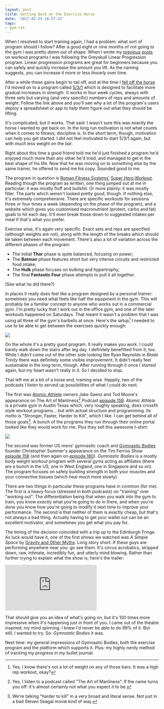 ```yaml
---
layout: post
title: Getting Back on the Exercise Horse
date: '2017-02-25 18:57:32'
tags:
- gym-rat
---
```


When I resolved to start training again, I had a problem: what sort of program should I follow? After a good eight or nine months of not going to the gym I was pretty *damn* out of shape. When I wrote my [previous][] [posts][] on workout programs I was following the Greyskull Linear Progression program. Linear progression programs are great for beginners because you can safely and quickly increase the amount you lift. As the naming suggests, you can increase it more or less *linearly* over time. 

[previous]: http://harveynick.com/2013/05/10/a-very-rough-guide-to-beginners-barbell-training-programs/
[posts]: http://harveynick.com/2013/05/19/barbell-training-follow-up/

After a while these gains begin to tail off, and at the time I [fell off the horse] I'd moved on to a program called [5/3/1] which is designed to facilitate more gradual increases in strength. It works in four week cycles, always with three sets but varying (and very specific) numbers of reps and amounts of weight. Follow the link above and you'll see why a lot of the program's users deploy a spreadsheet or app to help them figure out what they should be lifting.

[5/3/1]: https://www.t-nation.com/workouts/531-how-to-build-pure-strength
[fell off the horse]: http://harveynick.com/2016/05/28/getting-back-on-the-horse-s/

It's complicated, but it works. That said: I wasn't sure this was exactly the horse I wanted to get back on. In the long run motivation is not what counts when it comes to fitness; discipline is. In the short term, though, motivation can help you get started. I did not feel motivated to start 5/3/1 again, but with *much* less weight on the bar.

Right about this time a good friend told me he'd just finished a program he'd enjoyed much more than any other he'd tried, and managed to get in the best shape of his life. Now that he was moving on to something else by the same trainer, he offered to send me his copy. Sounded good to me.

The program in question is [Roman Fitness Systems'][] [Super Hero Workout][]. Reading though the program as written, one thing jumped out at me in particular: it was mostly fluff and bullshit. Or more plainly: it was mostly filler. The parts which weren't looked pretty good, though. If nothing else, it's extremely comprehensive. There are specific workouts for sessions three or four times a week (depending on the phase of the program), and a website  which gives you customised macronutrient (protein, carbs and fat) goals to hit each day. It'll even break those down to suggested intakes per meal if that's what you prefer.

[Roman Fitness Systems']: http://romanfitnesssystems.com 
[Super Hero Workout]: http://romanfitnesssystems.com/product/super-hero-workout/

Exercise wise, it's again very specific. Exact sets and reps are specified (although weights are not), along with the length of the breaks which should be taken between each movement. There's also a lot of variation across the different phases of the program:

* The initial **Thor** phase is quite balanced, focusing on power;
* The **Batman** phase features short but very intense circuits and restricted food intake;
* The **Hulk** phase focuses on bulking and hypertrophy;
* The final **Fantastic Four** phase attempts to pull it all together.

(See what he did there?)

In places it really does feel like a program designed by a personal trainer: sometimes you need what feels like half the equipment in the gym. This will probably be a familiar concept to anyone who works out in a commercial gym. I'm pretty lucky that I work out in the office gym, and one of the later workouts happened on Saturdays. That meant it wasn't a problem that I was using all three of the gym's barbells at once. Here's the setup[^1] I needed to use to be able to get between the exercises quickly enough:

![](http://images.harveynick.com/2017-02-25-getting-back-on-the-exercise-horse_all_of_the_gym.jpg)

On the whole it's a pretty good program. It really makes you work. I could barely walk down the stairs after leg day. I definitely benefitted from it, too. While I didn't come out of the other side looking like Ryan Reynolds in *Blade Trinity* there was definitely some visible improvement. It didn't really feel sustainable in the long term, though. After running through it once I started again, but my heart wasn't really in it. So I decided to stop.

That left me at a bit of a loose end, training wise. Happily, two of the podcasts I listen to served up possibilities of what I could do next.

The first was [Atomic Athlete] owners Jake Saenz and Tod Moore's appearance on The Art of Manliness[^2] Podcast [episode 159][]. *Atomic Athlete* is a private gym in Austin Texas which, very roughly speaking, does crossfit style workout programs… but with actual structure and programming. Its motto is "Stronger, Faster, Harder to Kill", which I like. I can get behind all of those goals[^3]. A bunch of the programs they run through their online portal looked like they would work for me. Plus they sell this awesome t-shirt: 

[Atomic Athlete]: https://atomic-athlete.com
[episode 159]: http://www.artofmanliness.com/2015/12/02/podcast-159-stronger-faster-harder-to-kill/

![](http://images.harveynick.com/2017-02-25-getting-back-on-the-exercise-horse_pay_the_iron_price.jpg)

The second was former US mens' gymnastic coach and [Gymnastic Bodies] founder Christopher Summer's appearance on the Tim Ferriss Show [episode 158] (and then again on [episode 180]). *Gymnastic Bodies* is a mostly body weight workout program with several gyms acting as affiliates (there are a bunch in the US, one in West England, one in Singapore and so on). The program focuses on safely building strength in both your muscles and your connective tissues (which heal *much* more slowly).

[Gymnastic Bodies]: https://www.gymnasticbodies.com
[episode 158]: http://tim.blog/2016/05/09/the-secrets-of-gymnastic-strength-training/
[episode 180]: http://tim.blog/2016/08/17/the-secrets-of-gymnastic-strength-training-part-two/

There are two things in particular these programs have in common (for me). The first is a heavy focus (stressed in both podcasts) on "training" over "working out". The differentiation being that when you walk into the gym to train, you know *exactly* what you're going to do in there, and when you're done you know how you're going to modify it next time to improve your performance. The second is that neither of them is exactly cheap, but that's not always a bad thing. Actually having to get your wallet out can be an excellent motivator, and sometimes you get what you pay for.

The timing of the decision coincided with a trip up to the Edinburgh Fringe. As luck would have it, one of the first shows we watched was *A Simple Space* by [Gravity and Other Myths]. Long story short: If these guys are performing anywhere near you: go see them. It's circus acrobatics, stripped down, raw, intimate, incredibly fun, and utterly mind blowing. Rather than further trying to explain what the show is, here's the trailer:

[Gravity and Other Myths]: http://gravityandothermyths.com.au

<div>
<div class="videoWrapper">
<iframe src="https://www.youtube.com/embed/Fio_KPtkjjY" frameborder="0" allowfullscreen></iframe>
</div>
</div>

That should give you an idea of what's going on, but it's 100 times more impressive when it's happening just in front of you. I came out of the theatre inspired; my mind spinning. I knew I'd never be able to do 99% of it. But still, I wanted to try. So: *Gymnastic Bodies* it was.

Next time: my general impressions of Gymnastic Bodies, both the exercise program and the platform which supports it. Plus: my highly nerdy method of tracking my progress in my bullet journal.

[^1]: Yes, I know there's not a lot of weight on any of those bars. It was a high rep workout, okay?

[^2]: Yes, I listen to a podcast called "The Art of Manliness". If the name turns you off: it's almost certainly not what you expect it to be.

[^3]: We're talking "harder to kill" in a very broad and literal sense. Not just in a bad Steven Seagal movie kind of way. 